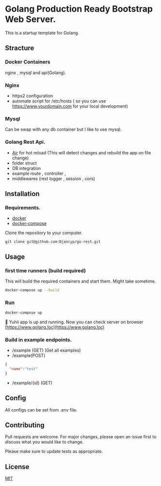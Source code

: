 # Golang Production Ready Bootstrap Web Server.

This is a startup template for Golang.

## Stracture

### Docker Containers
nginx , mysql and api(Golang).

### Nginx
- https2 configuration
- automate script for /etc/hosts ( so you can use https://www.yourdomain.com for your local development)

### Mysql
Can be swap with any db container but I like to use mysql.

### Golang Rest Api.
- [Air](https://github.com/cosmtrek/air) for hot reload (This will detect changes and rebuild the app on file change)
- folder struct
- DB integration
- example route , controller , 
- middlewares (rest logger , session , cors)

## Installation
### Requirements.
- [docker](https://www.docker.com/)
- [docker-compose](https://docs.docker.com/compose/)

Clone the repository to your computer.

```git
git clone git@github.com:Djancyp/go-rest.git
```

## Usage

### first time runners  (build required)
This will build the required containers and start them. Might take sometime.
```bash
docker-compose up --build
```
### Run
```bash
docker-compose up
``````
🚀 Yuhii app is up and running.
Now you can check server on browser [https://www.golang.loc](https://www.golang.loc)

### Build in example endpoints.
- /example (GET) (Get all examples)
- /example(POST)
```json
{
  "name":"test"
}
```
- /example/{id} (GET)

## Config
All configs can be set from .env file.

## Contributing
Pull requests are welcome. For major changes, please open an issue first to discuss what you would like to change.

Please make sure to update tests as appropriate.

## License
[MIT](https://choosealicense.com/licenses/mit/)
